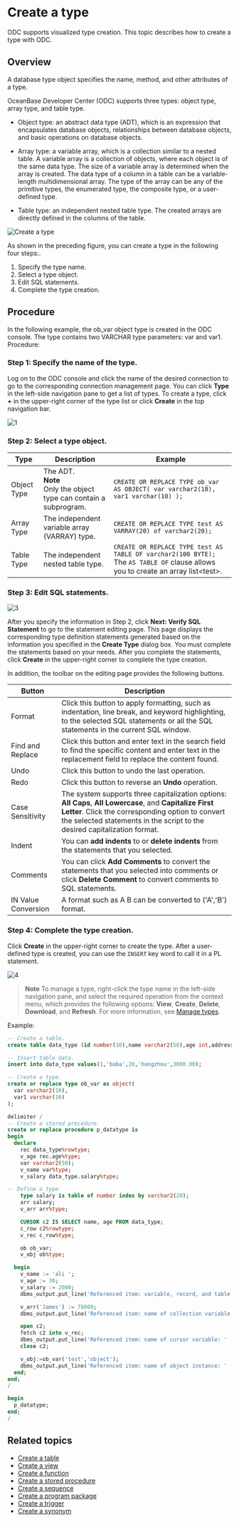 # Create a type

ODC supports visualized type creation. This topic describes how to create a type with ODC.

## Overview

A database type object specifies the name, method, and other attributes of a type.

OceanBase Developer Center (ODC) supports three types: object type, array type, and table type.

* Object type: an abstract data type (ADT), which is an expression that encapsulates database objects, relationships between database objects, and basic operations on database objects.



* Array type: a variable array, which is a collection similar to a nested table. A variable array is a collection of objects, where each object is of the same data type. The size of a variable array is determined when the array is created. The data type of a column in a table can be a variable-length multidimensional array. The type of the array can be any of the primitive types, the enumerated type, the composite type, or a user-defined type.



* Table type: an independent nested table type. The created arrays are directly defined in the columns of the table.


![Create a type](https://obbusiness-private.oss-cn-shanghai.aliyuncs.com/doc/img/odc/333/%E7%B1%BB%E5%9E%8B-%E6%96%B0%E5%BB%BA%E7%B1%BB%E5%9E%8B-EN.png)


As shown in the preceding figure, you can create a type in the following four steps:.

1. Specify the type name.
2. Select a type object.
3. Edit SQL statements.
4. Complete the type creation.

## Procedure

In the following example, the ob_var object type is created in the ODC console. The type contains two VARCHAR type parameters: var and var1. Procedure:

### Step 1: Specify the name of the type.

Log on to the ODC console and click the name of the desired connection to go to the corresponding connection management page. You can click **Type** in the left-side navigation pane to get a list of types. To create a type, click **+** in the upper-right corner of the type list or click **Create** in the top navigation bar.

![1](https://obbusiness-private.oss-cn-shanghai.aliyuncs.com/doc/img/odc/333/%E7%B1%BB%E5%9E%8B-%E6%96%B0%E5%BB%BA%E7%B1%BB%E5%9E%8B-%E6%AD%A5%E9%AA%A41-EN.png)

### Step 2: Select a type object.



| Type | Description | Example |
|------|-------------------------------------------------------------------|---------------------------------------------------------------------------------------------------------------------------------------|
| Object Type | The ADT.<br>  **Note** <br>Only the object type can contain a subprogram.  | ``` CREATE OR REPLACE TYPE ob_var AS OBJECT( var varchar2(10), var1 varchar(10) ); ``` |
| Array Type | The independent variable array (VARRAY) type.  | ``` CREATE OR REPLACE TYPE test AS VARRAY(20) of varchar2(20); ``` |
| Table Type | The independent nested table type.  | ```CREATE OR REPLACE TYPE test AS TABLE OF varchar2(100 BYTE);``` The `AS TABLE OF` clause allows you to create an array list\<test\>.  |



### Step 3: Edit SQL statements.

![3](https://obbusiness-private.oss-cn-shanghai.aliyuncs.com/doc/img/odc/333/%E7%B1%BB%E5%9E%8B-%E6%96%B0%E5%BB%BA%E7%B1%BB%E5%9E%8B-%E6%AD%A5%E9%AA%A43-EN.png)

After you specify the information in Step 2, click **Next: Verify SQL Statement** to go to the statement editing page. This page displays the corresponding type definition statements generated based on the information you specified in the **Create Type** dialog box. You must complete the statements based on your needs. After you complete the statements, click **Create** in the upper-right corner to complete the type creation.

In addition, the toolbar on the editing page provides the following buttons.


| Button | Description |
|-------|----------------------------------------------------------------|
| Format | Click this button to apply formatting, such as indentation, line break, and keyword highlighting, to the selected SQL statements or all the SQL statements in the current SQL window.  |
| Find and Replace | Click this button and enter text in the search field to find the specific content and enter text in the replacement field to replace the content found.  |
| Undo | Click this button to undo the last operation.  |
| Redo | Click this button to reverse an **Undo** operation.  |
| Case Sensitivity | The system supports three capitalization options: **All Caps**, **All Lowercase**, and **Capitalize First Letter**. Click the corresponding option to convert the selected statements in the script to the desired capitalization format.  |
| Indent | You can **add indents** to or **delete indents** from the statements that you selected.  |
| Comments | You can click **Add Comments** to convert the statements that you selected into comments or click **Delete Comment** to convert comments to SQL statements.  |
|IN Value Conversion|A format such as A B can be converted to ('A','B') format.|



### Step 4: Complete the type creation.

Click **Create** in the upper-right corner to create the type. After a user-defined type is created, you can use the `INSERT` key word to call it in a PL statement.

![4](https://obbusiness-private.oss-cn-shanghai.aliyuncs.com/doc/img/odc/333/%E7%B1%BB%E5%9E%8B-%E6%96%B0%E5%BB%BA%E7%B1%BB%E5%9E%8B-%E6%AD%A5%E9%AA%A44-EN.png)

> **Note**
> To manage a type, right-click the type name in the left-side navigation pane, and select the required operation from the context menu, which provides the following options: **View**, **Create**, **Delete**, **Download**, and **Refresh**.
> For more information, see [Manage types](../8.web-odc-type-objects/3.web-odc-manage-type.md).

Example:

```sql
-- Create a table.
create table data_type (id number(10),name varchar2(50),age int,address varchar2(50),salary float);

-- Insert table data.
insert into data_type values(1,'baba',20,'hangzhou',3000.00);

-- Create a type.
create or replace type ob_var as object(
  var varchar2(10),
  var1 varchar(10)
);

delimiter /
-- Create a stored procedure.
create or replace procedure p_datatype is
begin
  declare
    rec data_type%rowtype;
    v_age rec.age%type;
    var varchar2(50);
    v_name var%type;
    v_salary data_type.salary%type;

-- Define a type.
    type salary is table of number index by varchar2(20);
    arr salary;
    v_arr arr%type;

    CURSOR c2 IS SELECT name, age FROM data_type;
    c_row c2%rowtype;
    v_rec c_row%type;

    ob ob_var;
    v_obj ob%type;

  begin
    v_name := 'ali ';
    v_age := 30;
    v_salary := 2000;
    dbms_output.put_line('Referenced item: variable, record, and table column name: ' || v_name  || ' * ' || v_age || ' * ' || v_salary);

    v_arr('James') := 78000;
    dbms_output.put_line('Referenced item: name of collection variable ' || v_arr.FIRST);

    open c2;
    fetch c2 into v_rec;
    dbms_output.put_line('Referenced item: name of cursor variable: ' || v_rec.name || ' * ' || v_rec.age);
    close c2;

    v_obj:=ob_var('test','object');
    dbms_output.put_line('Referenced item: name of object instance: ' || v_obj.var || ' * ' || v_obj.var1);
  end;
end;
/

begin
  p_datatype;
end;
/
```

## Related topics

* [Create a table](../1.web-odc-table-objects/2.web-odc-create-a-table.md)
* [Create a view](../2.web-odc-view-objects/2.web-odc-create-a-view.md)
* [Create a function](../3.web-odc-function-objects/2.web-odc-create-a-function.md)
* [Create a stored procedure](../4.web-odc-stored-procedure-objects/2.web-odc-create-a-stored-procedure.md)
* [Create a sequence](../5.web-odc-sequence-objects/2.web-odc-create-a-sequence.md)
* [Create a program package](../6.web-odc-package-objects/2.web-odc-create-a-program-package.md)
* [Create a trigger](../7.web-odc-trigger-objects/2.web-odc-create-a-trigger.md)
* [Create a synonym](../9.web-odc-synonym-objects/2.web-odc-create-a-synonym.md)
